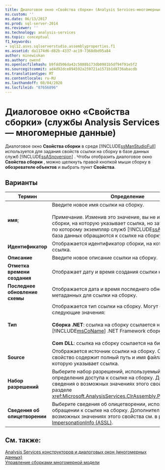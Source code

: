 ```yaml
---
title: Диалоговое окно «Свойства сборки» (Analysis Services-многомерные данные) | Документация Майкрософт
ms.custom: ''
ms.date: 06/13/2017
ms.prod: sql-server-2014
ms.reviewer: ''
ms.technology: analysis-services
ms.topic: conceptual
f1_keywords:
- sql12.asvs.sqlserverstudio.assemblyproperties.f1
ms.assetid: da1174d6-d82b-4337-ac19-7368dbd95a84
author: minewiskan
ms.author: owend
ms.openlocfilehash: b9fdd506da42c5088b173db0981b5df94f91e5f2
ms.sourcegitcommit: ad4d92dce894592a259721a1571b1d8736abacdb
ms.translationtype: MT
ms.contentlocale: ru-RU
ms.lasthandoff: 08/04/2020
ms.locfileid: "87656896"
---
```

# <a name="assembly-properties-dialog-box-analysis-services---multidimensional-data"></a>Диалоговое окно «Свойства сборки» (службы Analysis Services — многомерные данные)
  Диалоговое окно **Свойства сборки** в среде [!INCLUDE[ssManStudioFull](../includes/ssmanstudiofull-md.md)] используется для задания свойств ссылки на сборку в базе данных служб [!INCLUDE[ssASnoversion](../includes/ssasnoversion-md.md)] . Чтобы отобразить диалоговое окно **Свойства сборки** , можно щелкнуть правой кнопкой мыши сборку в **обозревателе объектов** и выбрать пункт **Свойства**.  
  
## <a name="options"></a>Варианты  
  
|Термин|Определение|  
|----------|----------------|  
|**имя**;|Введите новое имя ссылки на сборку.<br /><br /> Примечание. Изменив это значение, вы не измените имя сборки, на которую указывает ссылка, но зато измените имя, по которому экземпляр служб [!INCLUDE[ssASnoversion](../includes/ssasnoversion-md.md)] или база данных обращаются к ссылке на сборку.|  
|**Идентификатор**|Отображается идентификатор сборки, на которую указывает ссылка.|  
|**Описание**|Введите новое описание ссылки на сборку.|  
|**Отметка времени создания**|Отображает дату и время создания ссылки на сборку.|  
|**Последнее обновление схемы**|Отображается дата и время последнего обновления метаданных для ссылки на сборку.|  
|**Тип**|Отображается тип ссылки на сборку. Могут отображаться следующие значения:<br /><br /> **Сборка .NET**: ссылка на сборку ссылается на [!INCLUDE[msCoName](../includes/msconame-md.md)] .NET Framework сборку.<br /><br /> **Com DLL**: ссылка на сборку ссылается на библиотеку COM.|  
|**Source**|Отображается источник ссылки на сборку. Обычно это свойство содержит полный путь и имя файла сборки, на которую указывает ссылка.|  
|**Набор разрешений**|Выберите набор разрешений, используемый для определения доступа к ссылке на сборку. Дополнительные сведения о возможных значениях этого свойства см. в разделе <xref:Microsoft.AnalysisServices.ClrAssembly.PermissionSet%2A>.|  
|**Сведения об олицетворении**|Выберите сведения об олицетворении, используемые при обращении к ссылке на сборку. Дополнительные сведения о возможных значениях этого свойства см. в разделе [Элемент ImpersonationInfo (ASSL)](https://docs.microsoft.com/bi-reference/assl/properties/impersonationinfo-element-assl).|  
  
## <a name="see-also"></a>См. также:  
 [Analysis Services конструкторов и диалоговых окон &#40;многомерных данных&#41;](analysis-services-designers-and-dialog-boxes-multidimensional-data.md)   
 [Управление сборками многомерной модели](multidimensional-models/multidimensional-model-assemblies-management.md)  
  
  
